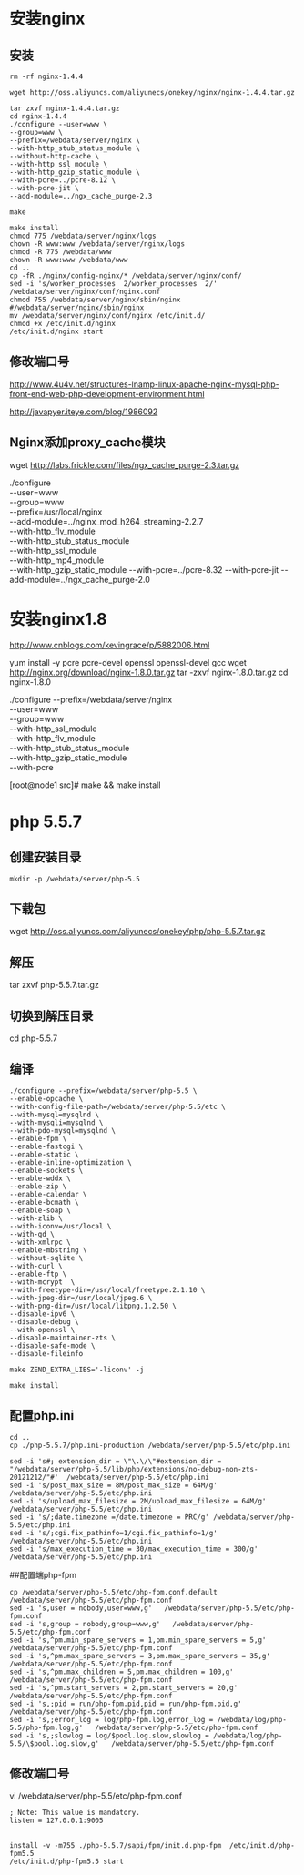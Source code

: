 # 安装nginx
## 安装
```
rm -rf nginx-1.4.4

wget http://oss.aliyuncs.com/aliyunecs/onekey/nginx/nginx-1.4.4.tar.gz

tar zxvf nginx-1.4.4.tar.gz
cd nginx-1.4.4
./configure --user=www \
--group=www \
--prefix=/webdata/server/nginx \
--with-http_stub_status_module \
--without-http-cache \
--with-http_ssl_module \
--with-http_gzip_static_module \
--with-pcre=../pcre-8.12 \
--with-pcre-jit \
--add-module=../ngx_cache_purge-2.3

make

make install
chmod 775 /webdata/server/nginx/logs
chown -R www:www /webdata/server/nginx/logs
chmod -R 775 /webdata/www
chown -R www:www /webdata/www
cd ..
cp -fR ./nginx/config-nginx/* /webdata/server/nginx/conf/
sed -i 's/worker_processes  2/worker_processes  2/' /webdata/server/nginx/conf/nginx.conf
chmod 755 /webdata/server/nginx/sbin/nginx
#/webdata/server/nginx/sbin/nginx
mv /webdata/server/nginx/conf/nginx /etc/init.d/
chmod +x /etc/init.d/nginx
/etc/init.d/nginx start
```
## 修改端口号
http://www.4u4v.net/structures-lnamp-linux-apache-nginx-mysql-php-front-end-web-php-development-environment.html

http://javapyer.iteye.com/blog/1986092

## Nginx添加proxy_cache模块
wget http://labs.frickle.com/files/ngx_cache_purge-2.3.tar.gz

./configure \
--user=www \
--group=www \
--prefix=/usr/local/nginx \
--add-module=../nginx_mod_h264_streaming-2.2.7 \
--with-http_flv_module \
--with-http_stub_status_module \
--with-http_ssl_module \
--with-http_mp4_module \
--with-http_gzip_static_module --with-pcre=../pcre-8.32 --with-pcre-jit --add-module=../ngx_cache_purge-2.0


# 安装nginx1.8
http://www.cnblogs.com/kevingrace/p/5882006.html

 yum install -y pcre pcre-devel openssl openssl-devel gcc
 wget http://nginx.org/download/nginx-1.8.0.tar.gz
  tar -zxvf nginx-1.8.0.tar.gz
   cd nginx-1.8.0
   
./configure --prefix=/webdata/server/nginx \
--user=www \
--group=www \
--with-http_ssl_module \
--with-http_flv_module \
--with-http_stub_status_module \
--with-http_gzip_static_module \
--with-pcre

[root@node1 src]# make && make install


# php 5.5.7

## 创建安装目录
```
mkdir -p /webdata/server/php-5.5
```
## 下载包
wget http://oss.aliyuncs.com/aliyunecs/onekey/php/php-5.5.7.tar.gz

## 解压
tar zxvf php-5.5.7.tar.gz

## 切换到解压目录
cd php-5.5.7

## 编译
```
./configure --prefix=/webdata/server/php-5.5 \
--enable-opcache \
--with-config-file-path=/webdata/server/php-5.5/etc \
--with-mysql=mysqlnd \
--with-mysqli=mysqlnd \
--with-pdo-mysql=mysqlnd \
--enable-fpm \
--enable-fastcgi \
--enable-static \
--enable-inline-optimization \
--enable-sockets \
--enable-wddx \
--enable-zip \
--enable-calendar \
--enable-bcmath \
--enable-soap \
--with-zlib \
--with-iconv=/usr/local \
--with-gd \
--with-xmlrpc \
--enable-mbstring \
--without-sqlite \
--with-curl \
--enable-ftp \
--with-mcrypt  \
--with-freetype-dir=/usr/local/freetype.2.1.10 \
--with-jpeg-dir=/usr/local/jpeg.6 \
--with-png-dir=/usr/local/libpng.1.2.50 \
--disable-ipv6 \
--disable-debug \
--with-openssl \
--disable-maintainer-zts \
--disable-safe-mode \
--disable-fileinfo
```

```
make ZEND_EXTRA_LIBS='-liconv' -j
```

```
make install
```

## 配置php.ini
```
cd ..
cp ./php-5.5.7/php.ini-production /webdata/server/php-5.5/etc/php.ini
```
```
sed -i 's#; extension_dir = \"\.\/\"#extension_dir = "/webdata/server/php-5.5/lib/php/extensions/no-debug-non-zts-20121212/"#'  /webdata/server/php-5.5/etc/php.ini
sed -i 's/post_max_size = 8M/post_max_size = 64M/g' /webdata/server/php-5.5/etc/php.ini
sed -i 's/upload_max_filesize = 2M/upload_max_filesize = 64M/g' /webdata/server/php-5.5/etc/php.ini
sed -i 's/;date.timezone =/date.timezone = PRC/g' /webdata/server/php-5.5/etc/php.ini
sed -i 's/;cgi.fix_pathinfo=1/cgi.fix_pathinfo=1/g' /webdata/server/php-5.5/etc/php.ini
sed -i 's/max_execution_time = 30/max_execution_time = 300/g' /webdata/server/php-5.5/etc/php.ini
```
##配置端php-fpm
```
cp /webdata/server/php-5.5/etc/php-fpm.conf.default /webdata/server/php-5.5/etc/php-fpm.conf
sed -i 's,user = nobody,user=www,g'   /webdata/server/php-5.5/etc/php-fpm.conf
sed -i 's,group = nobody,group=www,g'   /webdata/server/php-5.5/etc/php-fpm.conf
sed -i 's,^pm.min_spare_servers = 1,pm.min_spare_servers = 5,g'   /webdata/server/php-5.5/etc/php-fpm.conf
sed -i 's,^pm.max_spare_servers = 3,pm.max_spare_servers = 35,g'   /webdata/server/php-5.5/etc/php-fpm.conf
sed -i 's,^pm.max_children = 5,pm.max_children = 100,g'   /webdata/server/php-5.5/etc/php-fpm.conf
sed -i 's,^pm.start_servers = 2,pm.start_servers = 20,g'   /webdata/server/php-5.5/etc/php-fpm.conf
sed -i 's,;pid = run/php-fpm.pid,pid = run/php-fpm.pid,g'   /webdata/server/php-5.5/etc/php-fpm.conf
sed -i 's,;error_log = log/php-fpm.log,error_log = /webdata/log/php-5.5/php-fpm.log,g'   /webdata/server/php-5.5/etc/php-fpm.conf
sed -i 's,;slowlog = log/$pool.log.slow,slowlog = /webdata/log/php-5.5/\$pool.log.slow,g'   /webdata/server/php-5.5/etc/php-fpm.conf
```


## 修改端口号
vi /webdata/server/php-5.5/etc/php-fpm.conf
```
; Note: This value is mandatory.  
listen = 127.0.0.1:9005
```

##
```
install -v -m755 ./php-5.5.7/sapi/fpm/init.d.php-fpm  /etc/init.d/php-fpm5.5
/etc/init.d/php-fpm5.5 start
```
